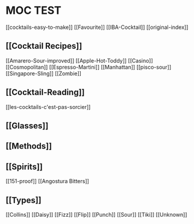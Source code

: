 # MOC TEST

[[cocktails-easy-to-make]]
[[Favourite]]
[[IBA-Cocktail]]
[[original-index]]

## [[Cocktail Recipes]]

[[Amarero-Sour-improved]]
[[Apple-Hot-Toddy]]
[[Casino]]
[[Cosmopolitan]]
[[Espresso-Martini]]
[[Manhattan]]
[[pisco-sour]]
[[Singapore-Sling]]
[[Zombie]]

## [[Cocktail-Reading]]

[[les-cocktails-c'est-pas-sorcier]]

## [[Glasses]]

## [[Methods]]

## [[Spirits]]

[[151-proof]]
[[Angostura Bitters]]

## [[Types]]

[[Collins]]
[[Daisy]]
[[Fizz]]
[[Flip]]
[[Punch]]
[[Sour]]
[[Tiki]]
[[Unknown]]